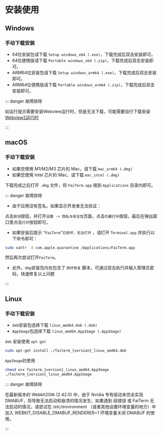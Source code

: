 # 安装使用

## Windows

### 手动下载安装

- 64位安装包请下载 `Setup windows_x64 (.exe)`，下载完成后双击安装即可。
- 64位便携版请下载 `Portable windows_x64 (.zip)`，下载完成后双击安装即可。
- ARM64位安装包请下载 `Setup windows_arm64 (.exe)`，下载完成后双击安装即可。
- ARM64位便携版请下载 `Portable windows_arm64 (.zip)`，下载完成后双击安装即可。

::: danger 故障排除

如运行提示需要安装Webview运行时，但是无法下载，可能需要自行下载安装[Webview2运行时](https://developer.microsoft.com/zh-cn/microsoft-edge/webview2/)

:::

## macOS

### 手动下载安装

- 如果您使用 M1/M2/M3 芯片的 Mac，请下载 `mac_arm64 (.dmg)`
- 如果您使用 Intel 芯片的 Mac，请下载 `mac_intel (.dmg)`

下载完成之后打开 `.dmg` 文件，将 `FaiTerm.app` 拖到 `Applications` 目录内即可。

::: danger 故障排除

- 由于应用没有签名，如果显示开发者无法验证：

点击`取消`按钮，并打开`设置 -> 隐私与安全性`页面，点击`仍要打开`按钮，最后在弹出窗口里点击`打开`按钮即可。

- 如果安装后提示 `“FaiTerm”已损坏，无法打开` ，请打开 `Terminal.app` 并执行以下命令即可：

```bash
sudo xattr -d com.apple.quarantine /Applications/FaiTerm.app
```

然后再次尝试打开`FaiTerm`。

- 此外，`dmg`安装包内也包含了 `损坏修复` 脚本，可通过双击执行并输入管理员密码，快速修复以上问题

:::

## Linux

### 手动下载安装

- `deb`安装包选择下载 `linux_amd64.deb (.deb)`
- `AppImage`包选择下载 `linux_amd64.AppImage (.AppImage)`

`deb` 安装使用 `apt-get`
```bash
sudo apt-get install ./faiterm_{version}_linux_amd64.deb
```

`AppImage`的使用
```bash
chmod u+x faiterm_{version}_linux_amd64.AppImage
./faiterm_{version}_linux_amd64.AppImage
```

::: danger 故障排除

在最新版本的 Webkit2Gtk (2.42.0) 中，由于 Nvidia 专有驱动未完全实现 DMABUF，将导致无法启动和崩溃的情况发生，如果遇到 段错误 或 FaiTerm 无法启动的情况，请尝试在 /etc/environment （或者其他设置环境变量的地方）中加入 WEBKIT_DISABLE_DMABUF_RENDERER=1 环境变量关闭 DMABUF 的使用。

:::
